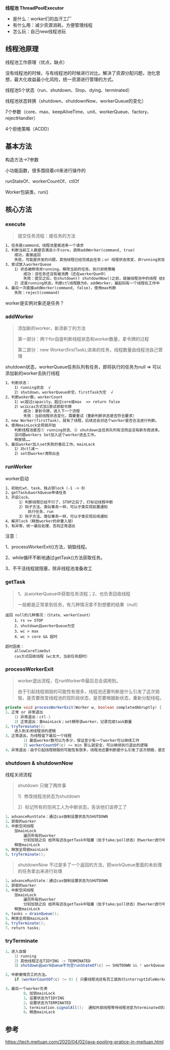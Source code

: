 
**线程池 ThreadPoolExecutor**

- 是什么：worker们的血汗工厂
- 有什么用：减少资源消耗，方便管理线程
- 怎么玩：自己new线程池玩



## 线程池原理

线程池工作原理（优点，缺点）

没有线程池的时候，与有线程池的时候进行对比。解决了资源分配问题，池化思想，最大化收益最小化风险，统一资源进行管理的方式。



线程池5个状态（run、shutdown、Stop、dying、terminated）

线程池状态转换（shutdown、shutdownNow、workerQueue的变化）

7个参数（core、max、keepAliveTime、unit、workerQueue、factory、rejectHandler）

4个拒绝策略（ACDD）



## 基本方法

构造方法->7参数

小功能函数，很多围绕着ctl来进行操作的

runStateOf、workerCountOf、ctlOf

Worker包装类，run()



## 核心方法

### execute

> 提交任务流程：接任务的方法

```txt
1、任务是commond，线程池里面进来一个请求
2、判断当前工人数是否满足小于core，调用addWorker(command, true)
	成功，直接返回
	失败，可能是并发的问题，其他线程已经完成此任务；or 线程状态改变，非running状态
3、尝试放入workerQueue
	1）状态被修改非running，移除当前的任务，执行拒绝策略
		成功：该任务还没有被消费（还在workerQue中）
		失败：提交之后，在shutdown() shutdownNow()之前，就被线程池中的线程 给处理。
	2）还是running状态，判断ctl线程数为0，addWorker，最起码有一个线程在工作中
4、最后一次直接addWorker(command, false)，使用max判断
	失败：reject(command)
```



worker是实例对象还是任务？



### addWorker

> 添加新的worker，新添新丁的方法
>
> 第一部分：两个for自旋判断线程状态和worker数量，拿令牌的过程
>
> 第二部分：new Worker(firstTask);进来的任务，线程数量由线程池自己管理

shutdown状态，workerQueue任务队列有任务，即将执行的任务为null => 可以添加新的worker去执行线程



```txt
1、判断状态：
	1）running状态  √
	2）shutdown，workerQueue非空，firstTask为空  √
2、判断woker数，workerCount
	1）wc超过capacity、超过core或max  => return false
	2）wc以cas方式加1尝试获取令牌
		成功：拿到令牌，进入下一个流程
		失败：当前线程状态变化，需要重试（重新判断状态是否符合要求）
3、new Worker(firstTask)，就有了线程，后续还会对这个worker是否合法进行判断。
4、使用mainLock全局锁开始
	判断线程池是否① running状态、② shutdown且任务队列有活而且没有新东西进来。
	没问题workers Set加入这个worker进去工作。
	释放锁……
5、最后worker加入set失败的善后工作。mainLock
	1）对ctl减一
	2）set将worker清除出去
```







### runWorker

worker启动

```txt
1、初始化wt、task、独占锁lock（-1 -> 0）
2、getTask从workQueue申请任务
3、开启lock，
      1）判断线程已经不行了，STOP之后了，打标记线程中断
      2）钩子方法，类似事务一样，可以子类实现前置通知
          执行任务，run
      3）钩子方法，类似事务一样，可以子类实现后续通知
4、解开lock（释放worker的非重入锁）
5、有异常，统一最后处理，否则正常退出
```



注意：

1、processWorkerExit()方法，销毁线程。

2、while循环不断地通过getTask()方法获取任务。

3、不干活线程就阻塞，除非线程池准备收工





### getTask

> 1、从workerQueue中获取任务流程；2、也负责回收线程
>
> 一般都是正常拿到任务，有几种情况拿不到想要的结果（null）

```text
返回 null的几种情况：（State、workerCount）
    1、rs >= STOP 
    2、shutdown且workerQueue为空
    3、wc > max
    4、wc > core && 超时
    
超时因素：
    allowCoreTimeOut
    cas方式回收线程（wc太大、当前任务超时）
```





### processWorkerExit

> worker退出流程，在runWorker中最后总会调用到。
>
> 由于引起线程销毁的可能性有很多，线程池还要判断是什么引发了这次销毁，是否要改变线程池的现阶段状态，是否要根据新状态，重新分配线程。

```java
private void processWorkerExit(Worker w, boolean completedAbruptly) {
1、正常 or 异常退出
    1）异常退出：ctl-1
    2）正常退出：拿mainLock；set移除该worker，记录完成task数量
2、tryTerminate();  
    进入到关闭线程池的逻辑
3、正常退出，为线程留下最后一个线程
        1）最低worker数可以为多少，保证至少有一个worker可以继续工作
        2）workerCountOf(c) >= min 那么就安全，可以继续执行退出的逻辑
4、异常退出：由于引起线程销毁的可能性有很多，线程池还要判断是什么引发了这次销毁，是否要改变线程池的现阶段状态，是否要根据新状态，重新分配线程。
```









### shutdown & shutdownNow 

线程关闭流程



> shutdown 只做了两件事
>
> 1）修改线程池状态为shutdown
>
> 2）标记所有的空闲工人为中断状态，告诉他们该停工了

```java
1、advanceRunState：通过cas强制设置状态为SHUTDOWN
2、获取的worker
3、中断空闲线程
	加mainLock
    	遍历所有的worker
    	分别加锁之后 给所有还在getTask中阻塞（处于take/poll状态）的worker进行中断标记
	释放mainLock
4、释放全局锁mainLock
5、tryTerminate();
```



> shutdownNow 不过是多了一个返回的方法，把workQueue里面的未处理的任务拿出来进行处理

``` java
1、advanceRunState：通过cas强制设置状态为SHUTDOWN
2、获取的worker
3、中断空闲线程
    加mainLock
        遍历所有的worker
    	分别加锁之后 给所有还在getTask中阻塞（处于take/poll状态）的worker进行中断标记
    释放mainLock
4、tasks = drainQueue();
5、释放全局锁mainLock
6、tryTerminate();
7、return tasks;
```



### tryTerminate

```java
1、进入自旋
    1）running
    2）其他线程正在TIDYING -> TERMINATED
    3）shutdown且workQueue不为空runStateOf(c) == SHUTDOWN && ! workQueue.isEmpty()

2、中断懒惰员工的方法。
    if (workerCountOf(c) != 0) { 只要线程池还有员工就执行interruptIdleWorkers

3、最后一个worker负责
        0、加锁mainLock
        1、设置状态为TIDYING
        2、设置状态为TERMINATED
        3、termination.signalAll();  通知外部线程等待线程池变为terminated状态
        0、释放mainLock
```










## 参考

https://tech.meituan.com/2020/04/02/java-pooling-pratice-in-meituan.html